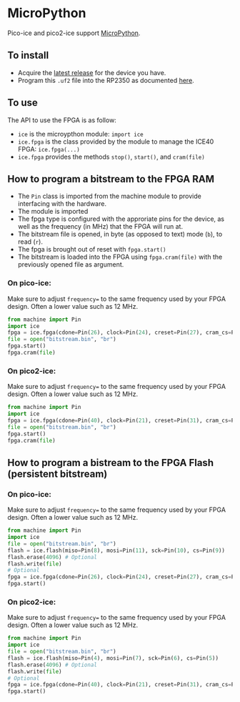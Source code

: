 # MicroPython

Pico-ice and pico2-ice support [MicroPython](https://micropython.org/).

## To install

- Acquire the [latest release](https://github.com/tinyvision-ai-inc/pico-ice-micropython/releases/latest) for the device you have.
- Program this `.uf2` file into the RP2350 as documented [here](programming_the_mcu.md).

## To use

The API to use the FPGA is as follow:

- `ice` is the microypthon module: `import ice`
- `ice.fpga` is the class provided by the module to manage the ICE40 FPGA: `ice.fpga(...)`
- `ice.fpga` provides the methods `stop()`, `start()`, and `cram(file)`

## How to program a bitstream to the FPGA RAM

- The `Pin` class is imported from the machine module to provide interfacing with the hardware.
- The module is imported
- The fpga type is configured with the approriate pins for the device, as well as the frequency (in MHz) that the FPGA will run at.
- The bitstream file is opened, in byte (as opposed to text) mode (`b`), to read (`r`).
- The fpga is brought out of reset with `fpga.start()`
- The bitstream is loaded into the FPGA using `fpga.cram(file)` with the previously opened file as argument.

### On pico-ice:

Make sure to adjust `frequency=` to the same frequency used by your FPGA design.
Often a lower value such as 12 MHz.

```python
from machine import Pin
import ice
fpga = ice.fpga(cdone=Pin(26), clock=Pin(24), creset=Pin(27), cram_cs=Pin(9), cram_mosi=Pin(8), cram_sck=Pin(10), frequency=48)
file = open("bitstream.bin", "br")
fpga.start()
fpga.cram(file)
```

### On pico2-ice:

Make sure to adjust `frequency=` to the same frequency used by your FPGA design.
Often a lower value such as 12 MHz.

```python
from machine import Pin
import ice
fpga = ice.fpga(cdone=Pin(40), clock=Pin(21), creset=Pin(31), cram_cs=Pin(5), cram_mosi=Pin(4), cram_sck=Pin(6), frequency=48)
file = open("bitstream.bin", "br")
fpga.start()
fpga.cram(file)
```

## How to program a bistream to the FPGA Flash (persistent bitstream)

### On pico-ice:

Make sure to adjust `frequency=` to the same frequency used by your FPGA design.
Often a lower value such as 12 MHz.

```python
from machine import Pin
import ice
file = open("bitstream.bin", "br")
flash = ice.flash(miso=Pin(8), mosi=Pin(11), sck=Pin(10), cs=Pin(9))
flash.erase(4096) # Optional
flash.write(file)
# Optional
fpga = ice.fpga(cdone=Pin(26), clock=Pin(24), creset=Pin(27), cram_cs=Pin(9), cram_mosi=Pin(8), cram_sck=Pin(10), frequency=48)
fpga.start()
```

### On pico2-ice:

Make sure to adjust `frequency=` to the same frequency used by your FPGA design.
Often a lower value such as 12 MHz.

```python
from machine import Pin
import ice
file = open("bitstream.bin", "br")
flash = ice.flash(miso=Pin(4), mosi=Pin(7), sck=Pin(6), cs=Pin(5))
flash.erase(4096) # Optional
flash.write(file)
# Optional
fpga = ice.fpga(cdone=Pin(40), clock=Pin(21), creset=Pin(31), cram_cs=Pin(5), cram_mosi=Pin(4), cram_sck=Pin(6), frequency=48)
fpga.start()
```
